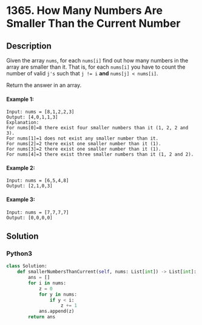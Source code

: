 # 1365. How Many Numbers Are Smaller Than the Current Number

## Description
Given the array `nums`, for each `nums[i]` find out how many numbers in the array are smaller than it. That is, for each `nums[i]` you have to count the number of valid `j's` such that `j != i` **and** `nums[j] < nums[i]`.

Return the answer in an array.

#### Example 1:
```
Input: nums = [8,1,2,2,3]
Output: [4,0,1,1,3]
Explanation: 
For nums[0]=8 there exist four smaller numbers than it (1, 2, 2 and 3). 
For nums[1]=1 does not exist any smaller number than it.
For nums[2]=2 there exist one smaller number than it (1). 
For nums[3]=2 there exist one smaller number than it (1). 
For nums[4]=3 there exist three smaller numbers than it (1, 2 and 2).
```

#### Example 2:
```
Input: nums = [6,5,4,8]
Output: [2,1,0,3]
```

#### Example 3:
```
Input: nums = [7,7,7,7]
Output: [0,0,0,0]
```


## Solution

### Python3
```python
class Solution:
    def smallerNumbersThanCurrent(self, nums: List[int]) -> List[int]:
        ans = []
        for i in nums:
            z = 0
            for y in nums:
                if y < i:
                    z += 1
            ans.append(z)
        return ans
```